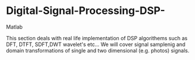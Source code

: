# Digital-Signal-Processing-DSP-
Matlab

This section deals with real life implementation of DSP algorithems such as DFT, DTFT, SDFT,DWT wavelet's etc...
We will cover signal samplenig and domain transformations of single and two dimensional (e.g. photos) signals.
